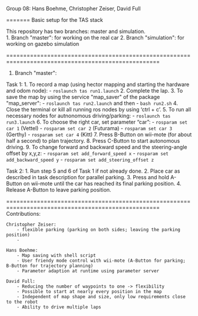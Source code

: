 Group 08: Hans Boehme, Christopher Zeiser, David Full

=======
Basic setup for the TAS stack

This repository has two branches: master and simulation.	
	1. Branch "master": for working on the real car
	2. Branch "simulation": for working on gazebo simulation

===================================================================================================

1. Branch "master":

Task 1: 
	1. To record a map (using hector mapping and starting the hardware and odom node):
		- `roslaunch tas run1.launch`
	2. Complete the lap.
	3. To save the map by using the service "map_saver" of the package "map_server":
		- `roslaunch tas run2.launch` and then
		- `bash run2.sh`
	4. Close the terminal or kill all running ros nodes by using ‘ctrl + c’.
	5. To run all necessary nodes for autnonomous driving/parking:
		- `roslaunch tas run3.launch`
	6. To choose the right car, set parameter “car”:
		- `rosparam set car 1` (Vettel)
		- `rosparam set car 2` (Futurama)
		- `rosparam set car 3` (Gerthy)
	 	- `rosparam set car 4` (Kitt)
	7. Press B-Button on wii-mote (for about half a second) to plan trajectory.
	8. Press C-Button to start autonomous driving.
	9. To change forward and backward speed and the steering-angle offset by x,y,z:
		- `rosparam set add_forward_speed x`
		- `rosparam set add_backward_speed y`
		- `rosparam set add_steering_offset z`

Task 2:
	1. Run step 5 and 6 of Task 1 if not already done.
	2. Place car as described in task description for parallel parking.
	3. Press and hold A-Button on wii-mote until the car has reached its final parking position.
	4. Release A-Button to leave parking position.
	

===================================================================================================
Contributions:

	Christopher Zeiser:
		- flexible parking (parking on both sides; leaving the parking position)
		- 
	
	Hans Boehme:
		- Map saving with shell script
		- User friendy mode control with wii-mote (A-Button for parking; B-Button for trajectory planning)
		- Parameter adaption at runtime using parameter server
	
	David Full:
		- Reducing the number of waypoints to one -> flexibility
		- Possible to start at nearly every position in the map
		- Independent of map shape and size, only low requirements close to the robot
		- Ability to drive multiple laps
